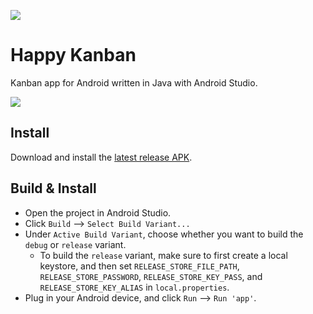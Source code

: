 ![](https://github.com/TomAwezome/happy-kanban/actions/workflows/android.yml/badge.svg?query=branch%3Amaster)

# Happy Kanban

Kanban app for Android written in Java with Android Studio.

![](app/src/main/res/mipmap-xxhdpi/ic_launcher_round)

## Install

Download and install the [latest release APK](https://github.com/TomAwezome/happy-kanban/releases/tag/latest).

## Build & Install

- Open the project in Android Studio.
- Click `Build` --> `Select Build Variant...`
- Under `Active Build Variant`, choose whether you want to build the `debug` or `release` variant.
    - To build the `release` variant, make sure to first create a local keystore, and then set `RELEASE_STORE_FILE_PATH`, `RELEASE_STORE_PASSWORD`, `RELEASE_STORE_KEY_PASS`, and `RELEASE_STORE_KEY_ALIAS` in `local.properties`.
- Plug in your Android device, and click `Run` --> `Run 'app'`.